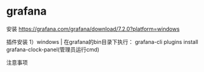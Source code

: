 # grafana

安装
https://grafana.com/grafana/download/7.2.0?platform=windows

插件安装
1）windows | 在grafana的bin目录下执行：
grafana-cli plugins install grafana-clock-panel(管理员运行cmd)


注意事项
